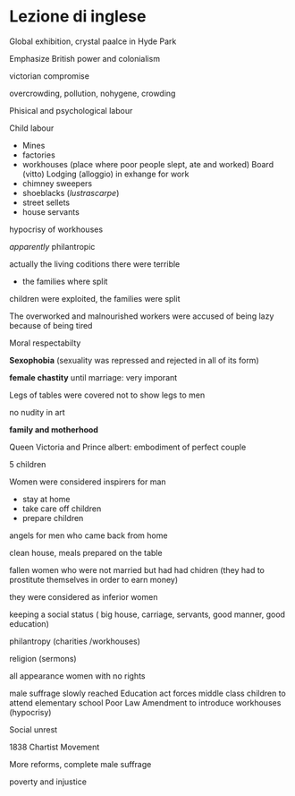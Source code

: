 # Lezione di inglese

Global exhibition, crystal paalce in Hyde Park

Emphasize British power and colonialism


victorian compromise

overcrowding, pollution, nohygene, crowding

Phisical and psychological labour

Child labour

* Mines
* factories
* workhouses (place where poor people slept, ate and worked)
Board (vitto)
Lodging (alloggio)
in exhange for work
* chimney sweepers
* shoeblacks (_lustrascarpe_)
* street sellets
* house servants

hypocrisy of workhouses

_apparently_ philantropic

actually the living coditions there were terrible

* the families where split

children were exploited, the families were split


The overworked and malnourished workers were accused of being lazy because of being tired


Moral respectabilty

**Sexophobia** (sexuality was repressed and rejected in all of its form)

**female chastity** until marriage: very imporant

Legs of tables were covered not to show legs to men

no nudity in art

**family and motherhood**


Queen Victoria and Prince albert: embodiment of perfect couple

5 children

Women were considered inspirers for man
* stay at home
* take care off children
* prepare children

angels for men who came back from home

clean house, meals prepared on the table


fallen women who were not married but had had chidren (they had to prostitute themselves in order to earn money)

they were considered as inferior women

keeping a social status ( big house, carriage, servants, good manner, good education)

philantropy (charities /workhouses)

religion (sermons)

all appearance
women with no rights

male suffrage slowly reached
Education act forces middle class children to attend elementary school
Poor Law Amendment to introduce workhouses (hypocrisy)

Social unrest

1838
Chartist Movement

More reforms, complete male suffrage


poverty and injustice
<!--stackedit_data:
eyJoaXN0b3J5IjpbMTYwNzUwNzEwMCwtMTU5MzI3NDA5OSwxNT
Y2OTc1NDc2XX0=
-->